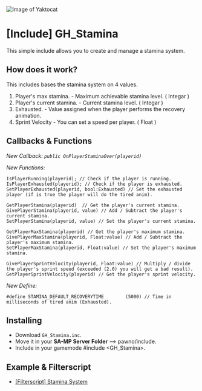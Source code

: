 ![Image of Yaktocat](https://i.imgur.com/Tza7GaU.png)


# [Include] GH_Stamina

This simple include allows you to create and manage a stamina system.
## How does it work?


This includes bases the stamina system on 4 values.


 1. Player's max stamina. - Maximum achievable stamina level. ( Integar )
 2. Player's current stamina.  - Current stamina level. ( Integar )
 3. Exhausted. - Value assigned when the player performs the recovery animation.
 4. Sprint Velocity - You can set a speed per player. ( Float )

## Callbacks & Functions 
*New Callback:
`public OnPlayerStaminaOver(playerid)`*

*New Functions:*

    IsPlayerRunning(playerid); // Check if the player is running.
    IsPlayerExhausted(playerid); // Check if the player is exhausted.
    SetPlayerExhausted(playerid, bool:Exhausted) // Set the exhausted player (if is true the player will do the tired anim).
    
    GetPlayerStamina(playerid)	// Get the player's current stamina.
    GivePlayerStamina(playerid, value) // Add / Subtract the player's current stamina.
    SetPlayerStamina(playerid, value) // Set the player's current stamina.	 
    
    GetPlayerMaxStamina(playerid) // Get the player's maximum stamina.
    GivePlayerMaxStamina(playerid, Float:value) // Add / Subtract the player's maximum stamina.
    SetPlayerMaxStamina(playerid, Float:value) // Set the player's maximum stamina.
    
	GivePlayerSprintVelocity(playerid, Float:value) // Multiply / divide the player's sprint speed (exceeded (2.0) you will get a bad result).
	GetPlayerSprintVelocity(playerid) // Get the player's sprint velocity. 

      	
	
*New Define:*

    #define STAMINA_DEFAULT_RECOVERYTIME		(5000) // Time in milliseconds of tired anim (Exhausted).


## Installing

 - Download `GH_Stamina.inc`.
 - Move it in your **SA-MP Server Folder** --> pawno/include.
 - Include in your gamemode #include <GH_Stamina>.

## Example & Filterscript

 - [[Filterscript] Stamina System](https://github.com/Ghecco/GH_Stamina/blob/master/staminafs.pwn)

  

